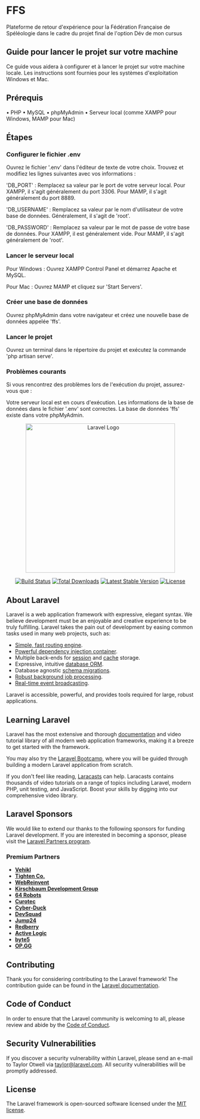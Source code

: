 # FFS
Plateforme de retour d'expérience pour la Fédération Française de Spéléologie dans le cadre du projet final de l'option Dév de mon cursus

## Guide pour lancer le projet sur votre machine
Ce guide vous aidera à configurer et à lancer le projet sur votre machine locale. Les instructions sont fournies pour les systèmes d'exploitation Windows et Mac.

## Prérequis
• PHP
• MySQL
• phpMyAdmin
• Serveur local (comme XAMPP pour Windows, MAMP pour Mac)

## Étapes


### Configurer le fichier .env

Ouvrez le fichier '.env' dans l'éditeur de texte de votre choix. Trouvez et modifiez les lignes suivantes avec vos informations :

'DB_PORT' : Remplacez sa valeur par le port de votre serveur local. Pour XAMPP, il s'agit généralement du port 3306. Pour MAMP, il s'agit généralement du port 8889.

'DB_USERNAME' : Remplacez sa valeur par le nom d'utilisateur de votre base de données. Généralement, il s'agit de 'root'.

'DB_PASSWORD' : Remplacez sa valeur par le mot de passe de votre base de données. Pour XAMPP, il est généralement vide. Pour MAMP, il s'agit généralement de 'root'.

### Lancer le serveur local

Pour Windows : Ouvrez XAMPP Control Panel et démarrez Apache et MySQL.

Pour Mac : Ouvrez MAMP et cliquez sur 'Start Servers'.

### Créer une base de données

Ouvrez phpMyAdmin dans votre navigateur et créez une nouvelle base de données appelée 'ffs'.

### Lancer le projet

Ouvrez un terminal dans le répertoire du projet et exécutez la commande 'php artisan serve'.

### Problèmes courants
Si vous rencontrez des problèmes lors de l'exécution du projet, assurez-vous que :

Votre serveur local est en cours d'exécution.
Les informations de la base de données dans le fichier '.env' sont correctes.
La base de données 'ffs' existe dans votre phpMyAdmin.



<p align="center"><a href="https://laravel.com" target="_blank"><img src="https://raw.githubusercontent.com/laravel/art/master/logo-lockup/5%20SVG/2%20CMYK/1%20Full%20Color/laravel-logolockup-cmyk-red.svg" width="400" alt="Laravel Logo"></a></p>

<p align="center">
<a href="https://github.com/laravel/framework/actions"><img src="https://github.com/laravel/framework/workflows/tests/badge.svg" alt="Build Status"></a>
<a href="https://packagist.org/packages/laravel/framework"><img src="https://img.shields.io/packagist/dt/laravel/framework" alt="Total Downloads"></a>
<a href="https://packagist.org/packages/laravel/framework"><img src="https://img.shields.io/packagist/v/laravel/framework" alt="Latest Stable Version"></a>
<a href="https://packagist.org/packages/laravel/framework"><img src="https://img.shields.io/packagist/l/laravel/framework" alt="License"></a>
</p>

## About Laravel

Laravel is a web application framework with expressive, elegant syntax. We believe development must be an enjoyable and creative experience to be truly fulfilling. Laravel takes the pain out of development by easing common tasks used in many web projects, such as:

- [Simple, fast routing engine](https://laravel.com/docs/routing).
- [Powerful dependency injection container](https://laravel.com/docs/container).
- Multiple back-ends for [session](https://laravel.com/docs/session) and [cache](https://laravel.com/docs/cache) storage.
- Expressive, intuitive [database ORM](https://laravel.com/docs/eloquent).
- Database agnostic [schema migrations](https://laravel.com/docs/migrations).
- [Robust background job processing](https://laravel.com/docs/queues).
- [Real-time event broadcasting](https://laravel.com/docs/broadcasting).

Laravel is accessible, powerful, and provides tools required for large, robust applications.

## Learning Laravel

Laravel has the most extensive and thorough [documentation](https://laravel.com/docs) and video tutorial library of all modern web application frameworks, making it a breeze to get started with the framework.

You may also try the [Laravel Bootcamp](https://bootcamp.laravel.com), where you will be guided through building a modern Laravel application from scratch.

If you don't feel like reading, [Laracasts](https://laracasts.com) can help. Laracasts contains thousands of video tutorials on a range of topics including Laravel, modern PHP, unit testing, and JavaScript. Boost your skills by digging into our comprehensive video library.

## Laravel Sponsors

We would like to extend our thanks to the following sponsors for funding Laravel development. If you are interested in becoming a sponsor, please visit the [Laravel Partners program](https://partners.laravel.com).

### Premium Partners

- **[Vehikl](https://vehikl.com/)**
- **[Tighten Co.](https://tighten.co)**
- **[WebReinvent](https://webreinvent.com/)**
- **[Kirschbaum Development Group](https://kirschbaumdevelopment.com)**
- **[64 Robots](https://64robots.com)**
- **[Curotec](https://www.curotec.com/services/technologies/laravel/)**
- **[Cyber-Duck](https://cyber-duck.co.uk)**
- **[DevSquad](https://devsquad.com/hire-laravel-developers)**
- **[Jump24](https://jump24.co.uk)**
- **[Redberry](https://redberry.international/laravel/)**
- **[Active Logic](https://activelogic.com)**
- **[byte5](https://byte5.de)**
- **[OP.GG](https://op.gg)**

## Contributing

Thank you for considering contributing to the Laravel framework! The contribution guide can be found in the [Laravel documentation](https://laravel.com/docs/contributions).

## Code of Conduct

In order to ensure that the Laravel community is welcoming to all, please review and abide by the [Code of Conduct](https://laravel.com/docs/contributions#code-of-conduct).

## Security Vulnerabilities

If you discover a security vulnerability within Laravel, please send an e-mail to Taylor Otwell via [taylor@laravel.com](mailto:taylor@laravel.com). All security vulnerabilities will be promptly addressed.

## License

The Laravel framework is open-sourced software licensed under the [MIT license](https://opensource.org/licenses/MIT).
